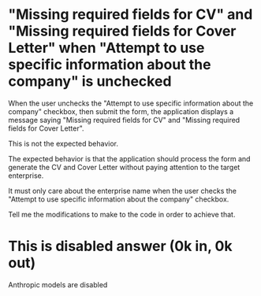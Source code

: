 # "Missing required fields for CV" and "Missing required fields for Cover Letter" when "Attempt to use specific information about the company" is unchecked

When the user unchecks the "Attempt to use specific information about the company" checkbox, 
then submit the form, the application displays a message saying "Missing required fields for CV" 
and "Missing required fields for Cover Letter".

This is not the expected behavior.

The expected behavior is that the application should process the form and generate the CV and Cover Letter without paying attention to the target enterprise.

It must only care about the enterprise name when the user checks the "Attempt to use specific information about the company" checkbox.

Tell me the modifications to make to the code in order to achieve that.



# This is disabled answer (0k in, 0k out)

Anthropic models are disabled


